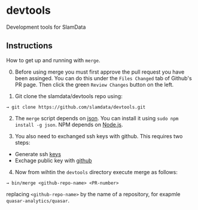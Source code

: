 # devtools
Development tools for SlamData

## Instructions
How to get up and running with `merge`.

0. Before using merge you must first approve the pull request you have been assinged. 
You can do this under the `Files Changed` tab of Github's PR page. Then click the green `Review Changes` button on the left.

1. Git clone the slamdata/devtools repo using: 

```
→ git clone https://github.com/slamdata/devtools.git
```

2. The `merge` script depends on [json](http://trentm.com/json/). You can install it using `sudo npm install -g json`.
NPM depends on [Node.js](https://nodejs.org).

3. You also need to exchanged ssh keys with github. This requires two steps:
  * Generate ssh [keys](https://help.github.com/articles/generating-a-new-ssh-key-and-adding-it-to-the-ssh-agent/)
  * Exchage public key with [github](https://help.github.com/articles/adding-a-new-ssh-key-to-your-github-account/)

4. Now from wihtin the `devtools` directory execute merge as follows:

```
→ bin/merge <github-repo-name> <PR-number>
```

replacing `<github-repo-name>` by the name of a repository, for exapmle `quasar-analytics/quasar`.
